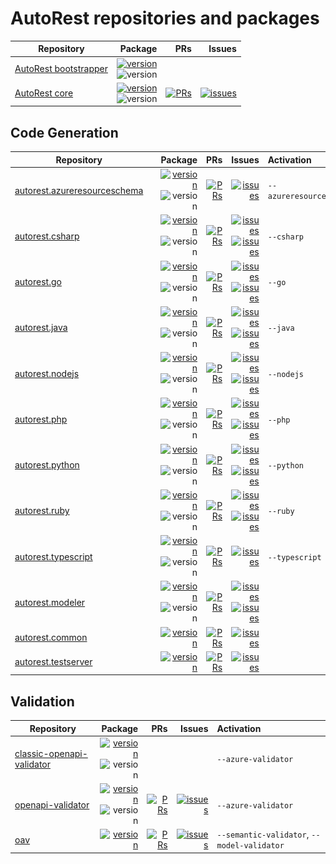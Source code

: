 # AutoRest repositories and packages

| Repository | Package | PRs | Issues |
| ---------- | -:| -:| -:|
| [AutoRest bootstrapper](https://github.com/Azure/autorest/tree/master/src/autorest) | [![version](https://img.shields.io/npm/v/autorest.svg?label=@latest)](https://www.npmjs.com/package/autorest                                                )<br> ![version](https://img.shields.io/npm/v/autorest/preview.svg?label=@preview)                           |
| [AutoRest core](https://github.com/Azure/autorest/tree/master/src/autorest-core)    | [![version](https://img.shields.io/npm/v/%40microsoft.azure%2Fautorest-core.svg?label=@latest)](https://www.npmjs.com/package/@microsoft.azure/autorest-core)<br> ![version](https://img.shields.io/npm/v/%40microsoft.azure%2Fautorest-core/preview.svg?label=@preview) | [![PRs](https://img.shields.io/github/issues-pr-raw/Azure/autorest.svg?label=%20%20)](https://github.com/Azure/autorest/pulls)  | [![issues](https://img.shields.io/github/issues-raw/Azure/autorest.svg?label=issues)](https://github.com/Azure/autorest/issues) |

## Code Generation

| Repository | | Package | PRs | Issues | Activation |
| ---------- |-| -:| -:| -:|:- |
| [autorest.azureresourceschema](https://github.com/Azure/autorest.azureresourceschema) | <img width="32px" src="https://raw.githubusercontent.com/vscode-icons/vscode-icons/master/icons/file_type_json.svg?sanitize=true">       | [![version](https://img.shields.io/npm/v/%40microsoft.azure%2Fautorest.azureresourceschema.svg?label=@latest)](https://www.npmjs.com/package/@microsoft.azure/autorest.azureresourceschema)<br> ![version](https://img.shields.io/npm/v/%40microsoft.azure%2Fautorest.azureresourceschema/preview.svg?label=@preview) | [![PRs](https://img.shields.io/github/issues-pr-raw/Azure/autorest.azureresourceschema.svg?label=%20%20)](https://github.com/Azure/autorest.azureresourceschema/pulls)  | [![issues](https://img.shields.io/github/issues-raw/Azure/autorest.azureresourceschema.svg?label=%20%20)](https://github.com/Azure/autorest.azureresourceschema/issues)                                                                                                                                                                                 | `--azureresourceschema` |
| [autorest.csharp](https://github.com/Azure/autorest.csharp)                           | <img width="32px" src="https://raw.githubusercontent.com/vscode-icons/vscode-icons/master/icons/file_type_csharp.svg?sanitize=true">     | [![version](https://img.shields.io/npm/v/%40microsoft.azure%2Fautorest.csharp.svg?label=@latest)](https://www.npmjs.com/package/@microsoft.azure/autorest.csharp                          )<br> ![version](https://img.shields.io/npm/v/%40microsoft.azure%2Fautorest.csharp/preview.svg?label=@preview)              | [![PRs](https://img.shields.io/github/issues-pr-raw/Azure/autorest.csharp.svg?label=%20%20)](https://github.com/Azure/autorest.csharp/pulls)                            | [![issues](https://img.shields.io/github/issues-raw/Azure/autorest.csharp.svg?label=%20%20)](https://github.com/Azure/autorest.csharp/issues                          )<br> [![issues](https://img.shields.io/github/issues-raw/Azure/autorest/c%23.svg?label=%2B)](https://github.com/Azure/autorest/issues?q=is%3Aopen+is%3Aissue+label%3Ac%23)       | `--csharp` |
| [autorest.go](https://github.com/Azure/autorest.go)                                   | <img width="32px" src="https://raw.githubusercontent.com/vscode-icons/vscode-icons/master/icons/file_type_go.svg?sanitize=true">         | [![version](https://img.shields.io/npm/v/%40microsoft.azure%2Fautorest.go.svg?label=@latest)](https://www.npmjs.com/package/@microsoft.azure/autorest.go                                  )<br> ![version](https://img.shields.io/npm/v/%40microsoft.azure%2Fautorest.go/preview.svg?label=@preview)                  | [![PRs](https://img.shields.io/github/issues-pr-raw/Azure/autorest.go.svg?label=%20%20)](https://github.com/Azure/autorest.go/pulls)                                    | [![issues](https://img.shields.io/github/issues-raw/Azure/autorest.go.svg?label=%20%20)](https://github.com/Azure/autorest.go/issues                                  )<br> [![issues](https://img.shields.io/github/issues-raw/Azure/autorest/go.svg?label=%2B)](https://github.com/Azure/autorest/issues?q=is%3Aopen+is%3Aissue+label%3Ago)           | `--go` |
| [autorest.java](https://github.com/Azure/autorest.java)                               | <img width="32px" src="https://raw.githubusercontent.com/vscode-icons/vscode-icons/master/icons/file_type_java.svg?sanitize=true">       | [![version](https://img.shields.io/npm/v/%40microsoft.azure%2Fautorest.java.svg?label=@latest)](https://www.npmjs.com/package/@microsoft.azure/autorest.java                              )<br> ![version](https://img.shields.io/npm/v/%40microsoft.azure%2Fautorest.java/preview.svg?label=@preview)                | [![PRs](https://img.shields.io/github/issues-pr-raw/Azure/autorest.java.svg?label=%20%20)](https://github.com/Azure/autorest.java/pulls)                                | [![issues](https://img.shields.io/github/issues-raw/Azure/autorest.java.svg?label=%20%20)](https://github.com/Azure/autorest.java/issues                              )<br> [![issues](https://img.shields.io/github/issues-raw/Azure/autorest/java.svg?label=%2B)](https://github.com/Azure/autorest/issues?q=is%3Aopen+is%3Aissue+label%3Ajava)       | `--java` |
| [autorest.nodejs](https://github.com/Azure/autorest.nodejs)                           | <img width="32px" src="https://raw.githubusercontent.com/vscode-icons/vscode-icons/master/icons/file_type_js.svg?sanitize=true">         | [![version](https://img.shields.io/npm/v/%40microsoft.azure%2Fautorest.nodejs.svg?label=@latest)](https://www.npmjs.com/package/@microsoft.azure/autorest.nodejs                          )<br> ![version](https://img.shields.io/npm/v/%40microsoft.azure%2Fautorest.nodejs/preview.svg?label=@preview)              | [![PRs](https://img.shields.io/github/issues-pr-raw/Azure/autorest.nodejs.svg?label=%20%20)](https://github.com/Azure/autorest.nodejs/pulls)                            | [![issues](https://img.shields.io/github/issues-raw/Azure/autorest.nodejs.svg?label=%20%20)](https://github.com/Azure/autorest.nodejs/issues                          )<br> [![issues](https://img.shields.io/github/issues-raw/Azure/autorest/nodejs.svg?label=%2B)](https://github.com/Azure/autorest/issues?q=is%3Aopen+is%3Aissue+label%3Anodejs)   | `--nodejs` |
| [autorest.php](https://github.com/Azure/autorest.php)                                 | <img width="32px" src="https://raw.githubusercontent.com/vscode-icons/vscode-icons/master/icons/file_type_php.svg?sanitize=true">        | [![version](https://img.shields.io/npm/v/%40microsoft.azure%2Fautorest.php.svg?label=@latest)](https://www.npmjs.com/package/@microsoft.azure/autorest.php                                )<br> ![version](https://img.shields.io/npm/v/%40microsoft.azure%2Fautorest.php/preview.svg?label=@preview)                 | [![PRs](https://img.shields.io/github/issues-pr-raw/Azure/autorest.php.svg?label=%20%20)](https://github.com/Azure/autorest.php/pulls)                                  | [![issues](https://img.shields.io/github/issues-raw/Azure/autorest.php.svg?label=%20%20)](https://github.com/Azure/autorest.php/issues                                )<br> [![issues](https://img.shields.io/github/issues-raw/Azure/autorest/PHP.svg?label=%2B)](https://github.com/Azure/autorest/issues?q=is%3Aopen+is%3Aissue+label%3APHP)         | `--php` |
| [autorest.python](https://github.com/Azure/autorest.python)                           | <img width="32px" src="https://raw.githubusercontent.com/vscode-icons/vscode-icons/master/icons/file_type_python.svg?sanitize=true">     | [![version](https://img.shields.io/npm/v/%40microsoft.azure%2Fautorest.python.svg?label=@latest)](https://www.npmjs.com/package/@microsoft.azure/autorest.python                          )<br> ![version](https://img.shields.io/npm/v/%40microsoft.azure%2Fautorest.python/preview.svg?label=@preview)              | [![PRs](https://img.shields.io/github/issues-pr-raw/Azure/autorest.python.svg?label=%20%20)](https://github.com/Azure/autorest.python/pulls)                            | [![issues](https://img.shields.io/github/issues-raw/Azure/autorest.python.svg?label=%20%20)](https://github.com/Azure/autorest.python/issues                          )<br> [![issues](https://img.shields.io/github/issues-raw/Azure/autorest/python.svg?label=%2B)](https://github.com/Azure/autorest/issues?q=is%3Aopen+is%3Aissue+label%3Apython)   | `--python` |
| [autorest.ruby](https://github.com/Azure/autorest.ruby)                               | <img width="32px" src="https://raw.githubusercontent.com/vscode-icons/vscode-icons/master/icons/file_type_ruby.svg?sanitize=true">       | [![version](https://img.shields.io/npm/v/%40microsoft.azure%2Fautorest.ruby.svg?label=@latest)](https://www.npmjs.com/package/@microsoft.azure/autorest.ruby                              )<br> ![version](https://img.shields.io/npm/v/%40microsoft.azure%2Fautorest.ruby/preview.svg?label=@preview)                | [![PRs](https://img.shields.io/github/issues-pr-raw/Azure/autorest.ruby.svg?label=%20%20)](https://github.com/Azure/autorest.ruby/pulls)                                | [![issues](https://img.shields.io/github/issues-raw/Azure/autorest.ruby.svg?label=%20%20)](https://github.com/Azure/autorest.ruby/issues                              )<br> [![issues](https://img.shields.io/github/issues-raw/Azure/autorest/ruby.svg?label=%2B)](https://github.com/Azure/autorest/issues?q=is%3Aopen+is%3Aissue+label%3Aruby)       | `--ruby` |
| [autorest.typescript](https://github.com/Azure/autorest.typescript)                   | <img width="32px" src="https://raw.githubusercontent.com/vscode-icons/vscode-icons/master/icons/file_type_typescript.svg?sanitize=true"> | [![version](https://img.shields.io/npm/v/%40microsoft.azure%2Fautorest.typescript.svg?label=@latest)](https://www.npmjs.com/package/@microsoft.azure/autorest.typescript                  )<br> ![version](https://img.shields.io/npm/v/%40microsoft.azure%2Fautorest.typescript/preview.svg?label=@preview)          | [![PRs](https://img.shields.io/github/issues-pr-raw/Azure/autorest.typescript.svg?label=%20%20)](https://github.com/Azure/autorest.typescript/pulls)                    | [![issues](https://img.shields.io/github/issues-raw/Azure/autorest.typescript.svg?label=%20%20)](https://github.com/Azure/autorest.typescript/issues                  )                                                                                                                                                                                 | `--typescript` |
| [autorest.modeler](https://github.com/Azure/autorest.modeler)                         |                                                                                                                                          | [![version](https://img.shields.io/npm/v/%40microsoft.azure%2Fautorest.modeler.svg?label=@latest)](https://www.npmjs.com/package/@microsoft.azure/autorest.modeler                        )<br> ![version](https://img.shields.io/npm/v/%40microsoft.azure%2Fautorest.modeler/preview.svg?label=@preview)             | [![PRs](https://img.shields.io/github/issues-pr-raw/Azure/autorest.modeler.svg?label=%20%20)](https://github.com/Azure/autorest.modeler/pulls)                          | [![issues](https://img.shields.io/github/issues-raw/Azure/autorest.modeler.svg?label=%20%20)](https://github.com/Azure/autorest.modeler/issues                        )<br> [![issues](https://img.shields.io/github/issues-raw/Azure/autorest/modeler.svg?label=%2B)](https://github.com/Azure/autorest/issues?q=is%3Aopen+is%3Aissue+label%3Amodeler) |  |
| [autorest.common](https://github.com/Azure/autorest.common)                           |                                                                                                                                          | [![version](https://img.shields.io/nuget/v/autorest.common.svg)](https://www.nuget.org/packages/autorest.common)                                                                                                                                                                                                      | [![PRs](https://img.shields.io/github/issues-pr-raw/Azure/autorest.common.svg?label=%20%20)](https://github.com/Azure/autorest.common/pulls)                            | [![issues](https://img.shields.io/github/issues-raw/Azure/autorest.common.svg?label=%20%20)](https://github.com/Azure/autorest.common/issues                          )                                                                                                                                                                                 |  |
| [autorest.testserver](https://github.com/Azure/autorest.testserver)                   |                                                                                                                                          | [![version](https://img.shields.io/npm/v/%40microsoft.azure%2Fautorest.testserver.svg?label=@latest)](https://www.npmjs.com/package/@microsoft.azure/autorest.testserver)                                                                                                                                             | [![PRs](https://img.shields.io/github/issues-pr-raw/Azure/autorest.testserver.svg?label=%20%20)](https://github.com/Azure/autorest.testserver/pulls)                    | [![issues](https://img.shields.io/github/issues-raw/Azure/autorest.testserver.svg?label=%20%20)](https://github.com/Azure/autorest.testserver/issues                  )                                                                                                                                                                                 |  |

## Validation

| Repository | Package | PRs | Issues | Activation |
| ---------- | -:| -:| -:|:- |
| [classic-openapi-validator](https://github.com/Azure/azure-openapi-validator/tree/master/src/dotnet) | [![version](https://img.shields.io/npm/v/%40microsoft.azure%2Fclassic-openapi-validator.svg?label=@latest)](https://www.npmjs.com/package/@microsoft.azure/classic-openapi-validator )<br> ![version](https://img.shields.io/npm/v/%40microsoft.azure%2Fclassic-openapi-validator/preview.svg?label=@preview) | | | `--azure-validator` |
| [openapi-validator](https://github.com/Azure/azure-openapi-validator/tree/master/src/typescript)     | [![version](https://img.shields.io/npm/v/%40microsoft.azure%2Fopenapi-validator.svg?label=@latest)](https://www.npmjs.com/package/@microsoft.azure/openapi-validator                 )<br> ![version](https://img.shields.io/npm/v/%40microsoft.azure%2Fopenapi-validator/preview.svg?label=@preview)         | [![PRs](https://img.shields.io/github/issues-pr-raw/Azure/azure-openapi-validator.svg?label=%20%20)](https://github.com/Azure/azure-openapi-validator/pulls)  | [![issues](https://img.shields.io/github/issues-raw/Azure/azure-openapi-validator.svg?label=issues)](https://github.com/Azure/azure-openapi-validator/issues) | `--azure-validator` |
| [oav](https://github.com/Azure/oav)     | [![version](https://img.shields.io/npm/v/oav.svg?label=@latest)](https://www.npmjs.com/package/oav)         | [![PRs](https://img.shields.io/github/issues-pr-raw/Azure/oav.svg?label=%20%20)](https://github.com/Azure/oav/pulls)  | [![issues](https://img.shields.io/github/issues-raw/Azure/oav.svg?label=issues)](https://github.com/Azure/oav/issues) | `--semantic-validator`, `--model-validator` |
